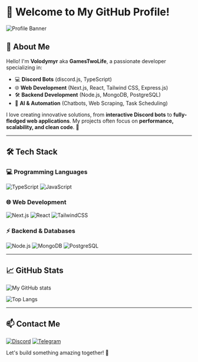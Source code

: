 # 👋 Welcome to My GitHub Profile!

![Profile Banner](https://discord.c99.nl/widget/theme-3/713064369705189446.png)

## 🌟 About Me

Hello! I'm **Volodymyr** aka **GamesTwoLife**, a passionate developer specializing in:
- 💻 **Discord Bots** (discord.js, TypeScript)
- 🌐 **Web Development** (Next.js, React, Tailwind CSS, Express.js)
- 🛠 **Backend Development** (Node.js, MongoDB, PostgreSQL)
- 🤖 **AI & Automation** (Chatbots, Web Scraping, Task Scheduling)

I love creating innovative solutions, from **interactive Discord bots** to **fully-fledged web applications**. My projects often focus on **performance, scalability, and clean code**. 🚀

---

<!--
## 🚀 Featured Projects

### 🔹 AristaBot
*A multifunctional Discord bot, is currently not working, but is being actively rewritten.*

### 🔹 GiveawaysBot
*A bot for hosting giveaways, currently inactive.*

### 🔹 AdSpark (inactive)
*A Discord bot for mutual server advertising with category-based filtering, currently inactive.*

### 🔹 Music Center (inactive)
*A system for managing multiple music bots with queueing and dispatcher logic, currently inactive.*

*(More projects available in the repositories section! (nope))*

---
-->

## 🛠 Tech Stack

### 💻 Programming Languages
![TypeScript](https://img.shields.io/badge/-TypeScript-3178C6?style=flat-square&logo=typescript&logoColor=white)
![JavaScript](https://img.shields.io/badge/-JavaScript-F7DF1E?style=flat-square&logo=javascript&logoColor=black)

### 🌐 Web Development
![Next.js](https://img.shields.io/badge/-Next.js-000000?style=flat-square&logo=next.js&logoColor=white)
![React](https://img.shields.io/badge/-React-61DAFB?style=flat-square&logo=react&logoColor=black)
![TailwindCSS](https://img.shields.io/badge/-TailwindCSS-38B2AC?style=flat-square&logo=tailwind-css&logoColor=white)

### ⚡ Backend & Databases
![Node.js](https://img.shields.io/badge/-Node.js-339933?style=flat-square&logo=node.js&logoColor=white)
![MongoDB](https://img.shields.io/badge/-MongoDB-47A248?style=flat-square&logo=mongodb&logoColor=white)
![PostgreSQL](https://img.shields.io/badge/-PostgreSQL-336791?style=flat-square&logo=postgresql&logoColor=white)

---

## 📈 GitHub Stats
![My GitHub stats](https://github-readme-stats.vercel.app/api?username=GamesTwoLife&show_icons=true&theme=radical)

![Top Langs](https://github-readme-stats.vercel.app/api/top-langs/?username=GamesTwoLife&layout=compact&theme=radical)

---

## 📫 Contact Me

[![Discord](https://img.shields.io/badge/Discord-7289DA?style=flat-square&logo=discord&logoColor=white)](https://discord.com/users/713064369705189446)
[![Telegram](https://img.shields.io/badge/Telegram-2CA5E0?style=flat-square&logo=telegram&logoColor=white)](https://t.me/k0ttyyy)
<!-- [![Website](https://img.shields.io/badge/Portfolio-000000?style=flat-square&logo=vercel&logoColor=white)](https://your-website.com) -->

Let's build something amazing together! 🚀
